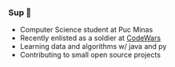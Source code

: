 ### Sup 👋

- Computer Science student at Puc Minas
- Recently enlisted as a soldier at <a href="https://www.codewars.com/users/nietus">CodeWars</a>
- Learning data and algorithms w/ java and py
- Contributing to small open source projects

<!--
**nietus/nietus** is a ✨ _special_ ✨ repository because its `README.md` (this file) appears on your GitHub profile.

Here are some ideas to get you started:

- 🔭 I’m currently working on ...
- 🌱 I’m currently learning ...
- 👯 I’m looking to collaborate on ...
- 🤔 I’m looking for help with ...
- 💬 Ask me about ...
- 📫 How to reach me: ...
- 😄 Pronouns: ...
- ⚡ Fun fact: ...
-->
